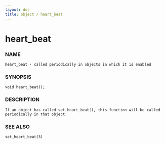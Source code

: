 ```yaml
---
layout: doc
title: object / heart_beat
---
```

# heart_beat

### NAME

    heart_beat - called periodically in objects in which it is enabled

### SYNOPSIS

    void heart_beat();

### DESCRIPTION

    If an object has called set_heart_beat(), this function will be called
    periodically in that object.

### SEE ALSO

    set_heart_beat(3)
